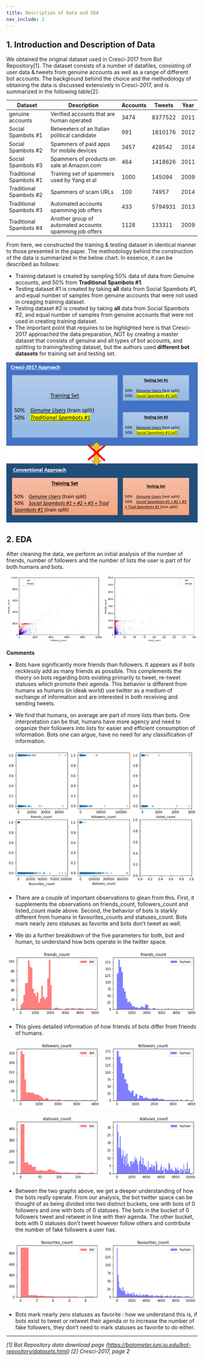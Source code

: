 ```yaml
---
title: Description of Data and EDA
nav_include: 2
---
```

## 1. Introduction and Description of Data

We obtained the original dataset used in Cresci-2017 from Bot Repository[1]. The dataset consists of a number of datafiles, consisting of user data & tweets from genuine accounts as well as a range of different bot accounts. The background behind the choice and the methodology of obtaining the data is discussed extensively in Cresci-2017, and is summarized in the following table[2]:
 
| Dataset                 | Description                                             | Accounts | Tweets  | Year |
|-------------------------|---------------------------------------------------------|----------|---------|------|
| genuine accounts        |  Verified accounts that are human operated              | 3474     | 8377522 | 2011 |
| Social Spambots #1      | Retweeters of an Italian political candidate            | 991      | 1610176 | 2012 |
| Social Spambots #2      | Spammers of paid apps for mobile devices                | 3457     | 428542  | 2014 |
| Social Spambots #3      | Spammers of products on sale at Amazon.com              | 464      | 1418626 | 2011 |
| Traditional Spambots #1 | Training set of spammers used by Yang et al             | 1000     | 145094  | 2009 |
| Traditional Spambots #2 | Spammers of scam URLs                                   | 100      | 74957   | 2014 |
| Traditional Spambots #3 | Automated accounts spamming job offers                  | 433      | 5794931 | 2013 |
| Traditional Spambots #4 | Another group of automated accounts spamming job offers | 1128     | 133311  | 2009 |

From here, we constructed the training & testing dataset in identical manner to those presented in the paper. The methodology behind the construction of the data is summarized in the below chart. In essence, it can be described as follows:
* Training dataset is created by sampling 50% data of data from Genuine accounts, and 50% from **Traditional Spambots #1**.
* Testing dataset #1 is created by taking **all** data from Social Spambots #1, and equal number of samples from genuine accounts that were not used in creaging training dataset.
* Testing dataset #2 is created by taking **all** data from Social Spambots #2, and equal number of samples from genuine accounts that were not used in creating training dataset.
* The important point that requires to be highlighted here is that Cresci-2017 approached the data preparation, NOT by creating a master dataset that consists of genuine and all types of bot accounts, and splitting to training/testing dataset, but the authors used **different bot datasets** for training set and testing set. 

<p align="center">
  <img src="index_files/data_split.png" alt="data_split"/>
</p>



## 2. EDA

After cleaning the data, we perform an initial analysis of the number of friends, number of followers and the number of lists the user is part of for both humans and bots. 

![png](EDA_Dec_2_files/EDA_Dec_2_10_1.png)

**Comments**
* Bots have significantly more friends than followers. It appears as if bots recklessly add as many friends as possible. This complements the theory on bots regarding bots existing primarily to tweet, re-tweet statuses which promote their agenda. This behavior is different from humans as humans (in ideak world) use twitter as a medium of exchange of information and are interested in both receiving and sending tweets.

* We find that humans, on average are part of more lists than bots. One interpretation can be that, humans have more agency and need to organize their followers into lists for easier and efficient consumption of information. Bots one can argue, have no need for any classification of  information. 

![png](EDA_Dec_2_files/EDA_Dec_2_11_1.png)

* There are a couple of important observations to glean from this. First, it supplements the observations on friends_count, followers_count and listed_count made above. Second, the behavior of bots is starkly different from humans in favourites_counts and statuses_count. Bots mark nearly zero statuses as favorite and bots don’t tweet as well. 

* We do a further breakdown of the five parameters for both, bot and human, to understand  how bots operate in the twitter space. 

![png](EDA_Dec_2_files/EDA_Dec_2_13_1.png)
* This gives detailed information of how friends of bots differ from friends of humans. 


![png](EDA_Dec_2_files/EDA_Dec_2_14_1.png)

![png](EDA_Dec_2_files/EDA_Dec_2_16_1.png)

* Between the two graphs above, we get a deeper understanding of how the bots really operate. From our analysis, the bot twitter space can be thought of as being divided into two distinct buckets, one with bots of 0 followers and one with bots of 0 statuses. The bots in the bucket of  0 followers tweet and retweet in line with their agenda. The other bucket, bots with 0 statuses don’t tweet however follow others and contribute the number of fake followers a user has.


![png](EDA_Dec_2_files/EDA_Dec_2_12_1.png)

* Bots mark nearly zero statuses as favorite : how we understand this is, if bots exist to tweet or retweet their agenda or to increase the number of fake followers, they don’t need to mark statuses as favorite to do either. 


***
_[1] Bot Repository data download page (https://botometer.iuni.iu.edu/bot-repository/datasets.html)_ 
_[2] Cresci-2017, page 2_

















    
